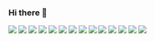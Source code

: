 ### Hi there 👋
<img src="https://img.shields.io/badge/pandas-150458.svg?style=for-the-badge&logo=pandas&logoColor=FFFFFF" />
<img src="https://img.shields.io/badge/numpy-013243.svg?style=for-the-badge&logo=numpy&logoColor=FFFFFF" />
<img src="https://img.shields.io/badge/tensorflow-FF6F00.svg?style=for-the-badge&logo=tensorflow&logoColor=FFFFFF" />
<img src="https://img.shields.io/badge/keras-D00000.svg?style=for-the-badge&logo=keras&logoColor=FFFFFF" />
<img src="https://img.shields.io/badge/scikitlearn-F7931E.svg?style=for-the-badge&logo=scikitlearn&logoColor=FFFFFF" />
<img src="https://img.shields.io/badge/mysql-4479A1.svg?style=for-the-badge&logo=mysql&logoColor=FFFFFF" />
<img src="https://img.shields.io/badge/git-F05032.svg?style=for-the-badge&logo=git&logoColor=FFFFFF" />

<img src="https://img.shields.io/badge/github-181717.svg?style=for-the-badge&logo=github&logoColor=FFFFFF" />
<img src="https://img.shields.io/badge/flutter-02569B.svg?style=for-the-badge&logo=flutter&logoColor=FFFFFF" />
<img src="https://img.shields.io/badge/figma-F24E1E.svg?style=for-the-badge&logo=figma&logoColor=FFFFFF" />
<img src="https://img.shields.io/badge/notion-000000.svg?style=for-the-badge&logo=notion&logoColor=FFFFFF" />
<img src="https://img.shields.io/badge/vscode-007ACC.svg?style=for-the-badge&logo=visualstudiocode&logoColor=FFFFFF" />
<img src="https://img.shields.io/badge/jupyter-F37626.svg?style=for-the-badge&logo=jupyter&logoColor=FFFFFF" />
<img src="https://img.shields.io/badge/git-F05032.svg?style=for-the-badge&logo=git&logoColor=FFFFFF" />

<!--
**K1EH/K1EH** is a ✨ _special_ ✨ repository because its `README.md` (this file) appears on your GitHub profile.

Here are some ideas to get you started:

- 🔭 I’m currently working on ...
- 🌱 I’m currently learning ...
- 👯 I’m looking to collaborate on ...
- 🤔 I’m looking for help with ...
- 💬 Ask me about ...
- 📫 How to reach me: ...
- 😄 Pronouns: ...
- ⚡ Fun fact: ...
-->
